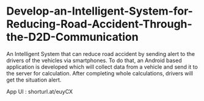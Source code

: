# Develop-an-Intelligent-System-for-Reducing-Road-Accident-Through-the-D2D-Communication

An Intelligent System that can reduce road accident by sending alert to the drivers of the vehicles via smartphones. To do that, an Android based application is developed which will collect data from a vehicle and send it to the server for calculation. After completing whole calculations, drivers will get the situation alert.

App UI : shorturl.at/euyCX
